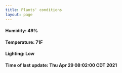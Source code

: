 ```yaml
---
title: Plants' conditions
layout: page
---
```



#### Humidity: 49%
#### Temperature: 71F
#### Lighting: Low
#### Time of last update: Thu Apr 29 08:02:00 CDT 2021
